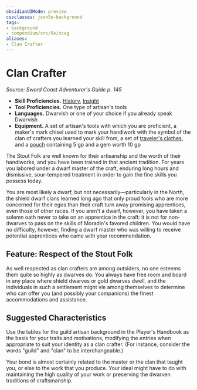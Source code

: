 ```yaml
---
obsidianUIMode: preview
cssclasses: json5e-background
tags:
- background
- compendium/src/5e/scag
aliases:
- Clan Crafter
---
```

# Clan Crafter
*Source: Sword Coast Adventurer's Guide p. 145*  


- **Skill Proficiencies.** [History](skills.md#History), [Insight](skills.md#Insight)  
- **Tool Proficiencies.** One type of artisan's tools  
- **Languages.** Dwarvish or one of your choice if you already speak Dwarvish  
- **Equipment.** A set of artisan's tools with which you are proficient, a maker's mark chisel used to mark your handiwork with the symbol of the clan of crafters you learned your skill from, a set of [traveler's clothes](/3-Mechanics/CLI/items/travelers-clothes-xphb.md), and a [pouch](/3-Mechanics/CLI/items/pouch-xphb.md) containing 5 gp and a gem worth 10 gp  

The Stout Folk are well known for their artisanship and the worth of their handiworks, and you have been trained in that ancient tradition. For years you labored under a dwarf master of the craft, enduring long hours and dismissive, sour-tempered treatment in order to gain the fine skills you possess today.

You are most likely a dwarf, but not necessarily—particularly in the North, the shield dwarf clans learned long ago that only proud fools who are more concerned for their egos than their craft turn away promising apprentices, even those of other races. If you aren't a dwarf, however, you have taken a solemn oath never to take on an apprentice in the craft: it is not for non-dwarves to pass on the skills of Moradin's favored children. You would have no difficulty, however, finding a dwarf master who was willing to receive potential apprentices who came with your recommendation.

## Feature: Respect of the Stout Folk

As well respected as clan crafters are among outsiders, no one esteems them quite so highly as dwarves do. You always have free room and board in any place where shield dwarves or gold dwarves dwell, and the individuals in such a settlement might vie among themselves to determine who can offer you (and possibly your companions) the finest accommodations and assistance.

## Suggested Characteristics

Use the tables for the guild artisan background in the Player's Handbook as the basis for your traits and motivations, modifying the entries when appropriate to suit your identity as a clan crafter. (For instance, consider the words "guild" and "clan" to be interchangeable.)

Your bond is almost certainly related to the master or the clan that taught you, or else to the work that you produce. Your ideal might have to do with maintaining the high quality of your work or preserving the dwarven traditions of craftsmanship.